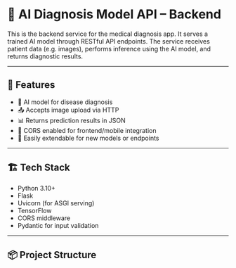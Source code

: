 # 🧠 AI Diagnosis Model API – Backend

This is the backend service for the medical diagnosis app. It serves a trained AI model through RESTful API endpoints. The service receives patient data (e.g. images), performs inference using the AI model, and returns diagnostic results.
     
---

## 🚀 Features

- 🧬 AI model for disease diagnosis
- 📤 Accepts image upload via HTTP
- 📊 Returns prediction results in JSON
- 🔐 CORS enabled for frontend/mobile integration
- 📂 Easily extendable for new models or endpoints

---

## 🏗️ Tech Stack

- Python 3.10+
- Flask 
- Uvicorn (for ASGI serving)
- TensorFlow 
- CORS middleware
- Pydantic for input validation

---

## 📦 Project Structure


